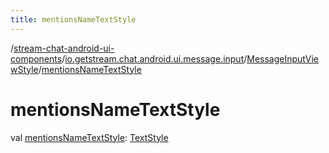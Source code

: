 ```yaml
---
title: mentionsNameTextStyle
---
```

/[stream-chat-android-ui-components](../../index.md)/[io.getstream.chat.android.ui.message.input](../index.md)/[MessageInputViewStyle](index.md)/[mentionsNameTextStyle](mentionsNameTextStyle.md)  
  
  
  
# mentionsNameTextStyle  
val [mentionsNameTextStyle](mentionsNameTextStyle.md): [TextStyle](../../io.getstream.chat.android.ui.common.style/TextStyle/index.md)
